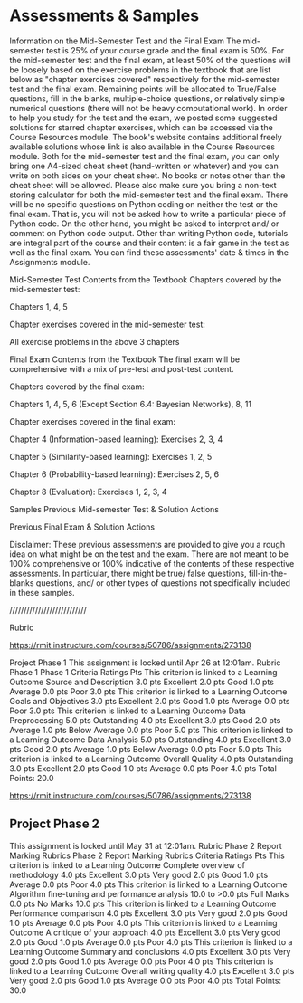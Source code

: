 # Assessments & Samples

Information on the Mid-Semester Test and the Final Exam
The mid-semester test is 25% of your course grade and the final exam is 50%.
For the mid-semester test and the final exam, at least 50% of the questions will be loosely based on the exercise problems in the textbook that are list below as "chapter exercises covered" respectively for the mid-semester test and the final exam.
Remaining points will be allocated to True/False questions, fill in the blanks, multiple-choice questions, or relatively simple numerical questions (there will not be heavy computational work).
In order to help you study for the test and the exam, we posted some suggested solutions for starred chapter exercises, which can be accessed via the Course Resources module. The book's website contains additional freely available solutions whose link is also available in the Course Resources module.
Both for the mid-semester test and the final exam, you can only bring one A4-sized cheat sheet (hand-written or whatever) and you can write on both sides on your cheat sheet. No books or notes other than the cheat sheet will be allowed.
Please also make sure you bring a non-text storing calculator for both the mid-semester test and the final exam. 
There will be no specific questions on Python coding on neither the test or the final exam. That is, you will not be asked how to write a particular piece of Python code. On the other hand, you might be asked to interpret and/ or comment on Python code output.
Other than writing Python code, tutorials are integral part of the course and their content is a fair game in the test as well as the final exam.
You can find these assessments' date & times in the Assignments module. 
 

Mid-Semester Test Contents from the Textbook
Chapters covered by the mid-semester test:

Chapters 1, 4, 5

Chapter exercises covered in the mid-semester test:

All exercise problems in the above 3 chapters

 

Final Exam Contents from the Textbook
The final exam will be comprehensive with a mix of pre-test and post-test content.

Chapters covered by the final exam:

Chapters 1, 4, 5, 6 (Except Section 6.4: Bayesian Networks), 8, 11

Chapter exercises covered in the final exam:

Chapter 4 (Information-based learning): Exercises 2, 3, 4

Chapter 5 (Similarity-based learning): Exercises 1, 2, 5

Chapter 6 (Probability-based learning): Exercises 2, 5, 6

Chapter 8 (Evaluation): Exercises 1, 2, 3, 4

 

Samples
Previous Mid-semester Test & Solution Actions

Previous Final Exam & Solution Actions

Disclaimer: These previous assessments are provided to give you a rough idea on what might be on the test and the exam. There are not meant to be 100% comprehensive or 100% indicative of the contents of these respective assessments. In particular, there might be true/ false questions, fill-in-the-blanks questions, and/ or other types of questions not specifically included in these samples.


///////////////////////////

Rubric

https://rmit.instructure.com/courses/50786/assignments/273138

Project Phase 1
This assignment is locked until Apr 26 at 12:01am.
Rubric
Phase 1
Phase 1
Criteria	Ratings	Pts
This criterion is linked to a Learning Outcome Source and Description
3.0 pts
Excellent
2.0 pts
Good
1.0 pts
Average
0.0 pts
Poor
3.0 pts
This criterion is linked to a Learning Outcome Goals and Objectives
3.0 pts
Excellent
2.0 pts
Good
1.0 pts
Average
0.0 pts
Poor
3.0 pts
This criterion is linked to a Learning Outcome Data Preprocessing
5.0 pts
Outstanding
4.0 pts
Excellent
3.0 pts
Good
2.0 pts
Average
1.0 pts
Below Average
0.0 pts
Poor
5.0 pts
This criterion is linked to a Learning Outcome Data Analysis
5.0 pts
Outstanding
4.0 pts
Excellent
3.0 pts
Good
2.0 pts
Average
1.0 pts
Below Average
0.0 pts
Poor
5.0 pts
This criterion is linked to a Learning Outcome Overall Quality
4.0 pts
Outstanding
3.0 pts
Excellent
2.0 pts
Good
1.0 pts
Average
0.0 pts
Poor
4.0 pts
Total Points: 20.0

https://rmit.instructure.com/courses/50786/assignments/273138


## Project Phase 2
This assignment is locked until May 31 at 12:01am.
Rubric
Phase 2 Report Marking Rubrics
Phase 2 Report Marking Rubrics
Criteria	Ratings	Pts
This criterion is linked to a Learning Outcome Complete overview of methodology
4.0 pts
Excellent
3.0 pts
Very good
2.0 pts
Good
1.0 pts
Average
0.0 pts
Poor
4.0 pts
This criterion is linked to a Learning Outcome Algorithm fine-tuning and performance analysis
10.0 to >0.0 pts
Full Marks
0.0 pts
No Marks
10.0 pts
This criterion is linked to a Learning Outcome Performance comparison
4.0 pts
Excellent
3.0 pts
Very good
2.0 pts
Good
1.0 pts
Average
0.0 pts
Poor
4.0 pts
This criterion is linked to a Learning Outcome A critique of your approach
4.0 pts
Excellent
3.0 pts
Very good
2.0 pts
Good
1.0 pts
Average
0.0 pts
Poor
4.0 pts
This criterion is linked to a Learning Outcome Summary and conclusions
4.0 pts
Excellent
3.0 pts
Very good
2.0 pts
Good
1.0 pts
Average
0.0 pts
Poor
4.0 pts
This criterion is linked to a Learning Outcome Overall writing quality
4.0 pts
Excellent
3.0 pts
Very good
2.0 pts
Good
1.0 pts
Average
0.0 pts
Poor
4.0 pts
Total Points: 30.0

